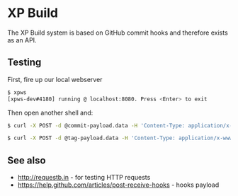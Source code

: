 XP Build
========
The XP Build system is based on GitHub commit hooks and therefore exists as an API.

Testing
-------
First, fire up our local webserver

```sh
$ xpws
[xpws-dev#4180] running @ localhost:8080. Press <Enter> to exit
```

Then open another shell and:

```sh
$ curl -X POST -d @commit-payload.data -H 'Content-Type: application/x-www-form-urlencoded' http://localhost:8080/releases

$ curl -X POST -d @tag-payload.data -H 'Content-Type: application/x-www-form-urlencoded' http://localhost:8080/releases
```

See also
--------
* http://requestb.in - for testing HTTP requests
* https://help.github.com/articles/post-receive-hooks - hooks payload